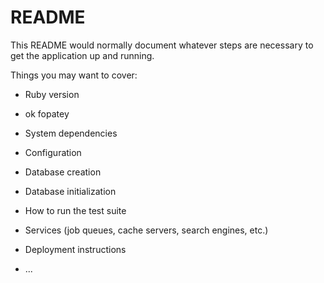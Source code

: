# README

This README would normally document whatever steps are necessary to get the
application up and running.

Things you may want to cover:

* Ruby version
* ok fopatey

* System dependencies

* Configuration

* Database creation

* Database initialization

* How to run the test suite

* Services (job queues, cache servers, search engines, etc.)

* Deployment instructions

* ...
